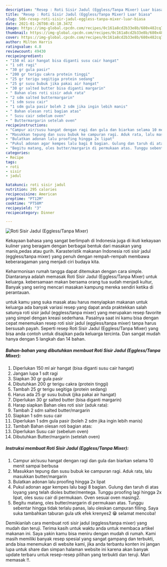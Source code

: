 ```yaml
---
description: "Resep : Roti Sisir Jadul (Eggless/Tanpa Mixer) Luar biasa"
title: "Resep : Roti Sisir Jadul (Eggless/Tanpa Mixer) Luar biasa"
slug: 506-resep-roti-sisir-jadul-eggless-tanpa-mixer-luar-biasa
date: 2021-01-26T08:45:10.347Z
image: https://img-global.cpcdn.com/recipes/0c161a8cd2b33e8b/680x482cq70/roti-sisir-jadul-egglesstanpa-mixer-foto-resep-utama.jpg
thumbnail: https://img-global.cpcdn.com/recipes/0c161a8cd2b33e8b/680x482cq70/roti-sisir-jadul-egglesstanpa-mixer-foto-resep-utama.jpg
cover: https://img-global.cpcdn.com/recipes/0c161a8cd2b33e8b/680x482cq70/roti-sisir-jadul-egglesstanpa-mixer-foto-resep-utama.jpg
author: Milton Harris
ratingvalue: 4.8
reviewcount: 49430
recipeingredient:
- "150 ml air hangat bisa diganti susu cair hangat"
- "1 sdt ragi"
- "30 gr gula pasir"
- "200 gr terigu cakra protein tinggi"
- "25 gr terigu segitiga protein sedang"
- "25 gr susu bubuk jika pakai air hangat"
- "30 gr salted butter bisa diganti margarin"
- " Bahan oles roti sisir aduk rata"
- "2 sdm salted buttermargarin"
- "1 sdm susu cair"
- "1 sdm gula pasir boleh 2 sdm jika ingin lebih manis"
- " Bahan olesan roti bagian atas"
- " Susu cair sebelum oven"
- " Buttermargarin setelah oven"
recipeinstructions:
- "Campur air/susu hangat dengan ragi dan gula dan biarkan selama 10 menit sampai berbusa"
- "Masukkan tepung dan susu bubuk ke campuran ragi. Aduk rata, lalu masukkan butter/margarin"
- "Bulatkan adonan lalu proofing hingga 2x lipat"
- "Pukul adonan agar kempes lalu bagi 8 bagian. Gulung dan taruh di atas loyang yang telah dioles butter/mentega. Tunggu proofing lagi hingga 2x lipat, oles susu cair di permukaan. Oven sesuai oven masing2."
- "Begitu matang, oles butter/margarin di permukaan atas. Tunggu sebentar hingga tidak terlalu panas, lalu oleskan campuran filling. Saya suka tambahkan taburan gula utk efek krenyes2 😁 selamat mencoba!"
categories:
- Recipe
tags:
- roti
- sisir
- jadul

katakunci: roti sisir jadul 
nutrition: 295 calories
recipecuisine: American
preptime: "PT12M"
cooktime: "PT58M"
recipeyield: "3"
recipecategory: Dinner

---
```



![Roti Sisir Jadul (Eggless/Tanpa Mixer)](https://img-global.cpcdn.com/recipes/0c161a8cd2b33e8b/680x482cq70/roti-sisir-jadul-egglesstanpa-mixer-foto-resep-utama.jpg)

Kekayaan bahasa yang sangat berlimpah di Indonesia juga di ikuti kekayaan kuliner yang beragam dengan berbagai bentuk dari masakan yang manis,pedas atau gurih. Karasteristik makanan Indonesia roti sisir jadul (eggless/tanpa mixer) yang penuh dengan rempah-rempah membawa keberaragaman yang menjadi ciri budaya kita.




Keharmonisan rumah tangga dapat ditemukan dengan cara simple. Diantaranya adalah memasak Roti Sisir Jadul (Eggless/Tanpa Mixer) untuk keluarga. kebersamaan makan bersama orang tua sudah menjadi kultur, Banyak yang sering mencari masakan kampung mereka sendiri ketika di perantauan.

untuk kamu yang suka masak atau harus menyiapkan makanan untuk keluarga ada banyak variasi resep yang dapat anda praktekkan salah satunya roti sisir jadul (eggless/tanpa mixer) yang merupakan resep favorite yang simpel dengan kreasi sederhana. Pasalnya saat ini kamu bisa dengan cepat menemukan resep roti sisir jadul (eggless/tanpa mixer) tanpa harus bersusah payah.
Seperti resep Roti Sisir Jadul (Eggless/Tanpa Mixer) yang bisa anda contoh untuk disajikan pada keluarga tercinta. Dan sangat mudah hanya dengan 5 langkah dan 14 bahan.


<!--inarticleads1-->

##### Bahan-bahan yang dibutuhkan membuat Roti Sisir Jadul (Eggless/Tanpa Mixer):

1. Diperlukan 150 ml air hangat (bisa diganti susu cair hangat)
1. Jangan lupa 1 sdt ragi
1. Siapkan 30 gr gula pasir
1. Dibutuhkan 200 gr terigu cakra (protein tinggi)
1. Tambah 25 gr terigu segitiga (protein sedang)
1. Harus ada 25 gr susu bubuk (jika pakai air hangat)
1. Diperlukan 30 gr salted butter (bisa diganti margarin)
1. Harap siapkan  Bahan oles roti sisir (aduk rata):
1. Tambah 2 sdm salted butter/margarin
1. Siapkan 1 sdm susu cair
1. Diperlukan 1 sdm gula pasir (boleh 2 sdm jika ingin lebih manis)
1. Tambah  Bahan olesan roti bagian atas:
1. Diperlukan  Susu cair (sebelum oven)
1. Dibutuhkan  Butter/margarin (setelah oven)




<!--inarticleads2-->

##### Instruksi membuat  Roti Sisir Jadul (Eggless/Tanpa Mixer):

1. Campur air/susu hangat dengan ragi dan gula dan biarkan selama 10 menit sampai berbusa
1. Masukkan tepung dan susu bubuk ke campuran ragi. Aduk rata, lalu masukkan butter/margarin
1. Bulatkan adonan lalu proofing hingga 2x lipat
1. Pukul adonan agar kempes lalu bagi 8 bagian. Gulung dan taruh di atas loyang yang telah dioles butter/mentega. Tunggu proofing lagi hingga 2x lipat, oles susu cair di permukaan. Oven sesuai oven masing2.
1. Begitu matang, oles butter/margarin di permukaan atas. Tunggu sebentar hingga tidak terlalu panas, lalu oleskan campuran filling. Saya suka tambahkan taburan gula utk efek krenyes2 😁 selamat mencoba!




Demikianlah cara membuat roti sisir jadul (eggless/tanpa mixer) yang mudah dan teruji. Terima kasih untuk waktu anda untuk membaca artikel makanan ini. Saya yakin kamu bisa meniru dengan mudah di rumah. Kami masih memiliki banyak resep spesial yang sangat gampang dan terbukti, anda bisa menemukan di website kami, jika anda terbantu konten ini jangan lupa untuk share dan simpan halaman website ini karena akan banyak update terbaru untuk resep-resep pilihan yang terbukti dan teruji. Mari memasak !!. 
